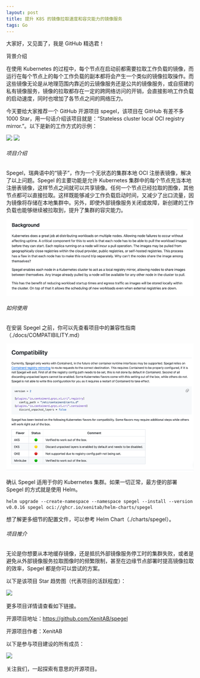 ```yaml
---
layout: post
title: 提升 K8S 的镜像拉取速度和容灾能力的镜像服务
tags: Go
---
```


大家好，又见面了，我是 GitHub 精选君！

背景介绍

在使用 Kubernetes 的过程中，每个节点在启动前都需要拉取工作负载的镜像，而运行在每个节点上的每个工作负载的副本都将会产生一个类似的镜像拉取操作。而这些镜像无论是从地理范围内靠近的云镜像服务还是公共的镜像服务，或自搭建的私有镜像服务，镜像的拉取都存在一定的跨网络访问的开销，会直接影响工作负载的启动速度，同时也增加了各节点之间的网络压力。

今天要给大家推荐一个 GitHub 开源项目 spegel，该项目在 GitHub 有差不多 1000 Star，用一句话介绍该项目就是：“Stateless cluster local OCI registry mirror.”。以下是新的工作方式的示例：

![](https://raw.githubusercontent.com/XenitAB/spegel/master/./assets/overview.gif)
![](https://raw.githubusercontent.com/XenitAB/spegel/master/./assets/architecture.jpg)

###### 项目介绍

Spegel，瑞典语中的“镜子”，作为一个无状态的集群本地 OCI 注册表镜像，解决了以上问题。Spegel 的主要功能是允许 Kubernetes 集群中的每个节点充当本地注册表镜像，这样节点之间就可以共享镜像。任何一个节点已经拉取的图像，其他节点都可以直接拉取。这样既能够减少工作负载启动时间，又减少了出口流量，因为镜像将存储在本地集群中。另外，即使外部镜像服务关闭或故障，新创建的工作负载也能够继续被拉取到，提升了集群的容灾能力。

![](https://raw.githubusercontent.com/ZhuPeng/pic/master/images/compress_image-20240124222240743.png)

###### 如何使用

在安装 Spegel 之前，你可以先查看项目中的兼容性指南（./docs/COMPATIBILITY.md）

![](https://raw.githubusercontent.com/ZhuPeng/pic/master/images/compress_image-20240124222429921.png)

确认 Spegel 适用于你的 Kubernetes 集群。如果一切正常，最方便的部署 Spegel 的方式就是使用 Helm。

```shell
helm upgrade --create-namespace --namespace spegel --install --version v0.0.16 spegel oci://ghcr.io/xenitab/helm-charts/spegel
```
想了解更多细节的配置文件，可以参考 Helm Chart（./charts/spegel）。

###### 项目推介

无论是你想要从本地缓存镜像，还是抵抗外部镜像服务停工时的集群失败，或者是避免从外部镜像服务拉取图像时的频繁限制，甚至在边缘节点部署时提高镜像拉取的效率，Spegel 都是你可以尝试的方案。


以下是该项目 Star 趋势图（代表项目的活跃程度）：

![](https://api.star-history.com/svg?repos=XenitAB/spegel&type=Timeline)

更多项目详情请查看如下链接。

开源项目地址：https://github.com/XenitAB/spegel 

开源项目作者：XenitAB

以下是参与项目建设的所有成员：

![](https://contrib.rocks/image?repo=XenitAB/spegel)

关注我们，一起探索有意思的开源项目。

